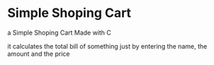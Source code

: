 # Simple Shoping Cart
a Simple Shoping Cart Made with C

it calculates the total bill of something just by entering the name, the amount and the price
